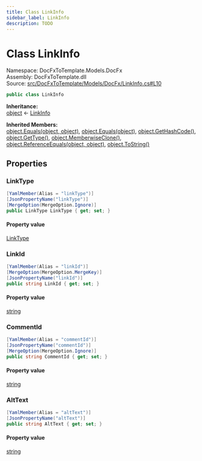 ```yaml
---
title: Class LinkInfo
sidebar_label: LinkInfo
description: TODO
---
```


# Class LinkInfo
Namespace: DocFxToTemplate.Models.DocFx   
Assembly: DocFxToTemplate.dll  
Source: [src/DocFxToTemplate/Models/DocFx/LinkInfo.cs#L10](https://github.com/k-wojcik/DocFxToTemplate/blob/master/src/DocFxToTemplate/Models/DocFx/LinkInfo.cs#L10)    
   

```csharp title="src/DocFxToTemplate/Models/DocFx/LinkInfo.cs#L10" 
public class LinkInfo
```

**Inheritance:**   
[object](https://learn.microsoft.com/dotnet/api/system.object) &lt;- 
[LinkInfo](../DocFxToTemplate.Models.DocFx/LinkInfo)   

**Inherited Members:**   
[object.Equals(object, object)](https://learn.microsoft.com/dotnet/api/system.object.equals#system-object-equals(system-object-system-object)), [object.Equals(object)](https://learn.microsoft.com/dotnet/api/system.object.equals#system-object-equals(system-object)), [object.GetHashCode()](https://learn.microsoft.com/dotnet/api/system.object.gethashcode), [object.GetType()](https://learn.microsoft.com/dotnet/api/system.object.gettype), [object.MemberwiseClone()](https://learn.microsoft.com/dotnet/api/system.object.memberwiseclone), [object.ReferenceEquals(object, object)](https://learn.microsoft.com/dotnet/api/system.object.referenceequals), [object.ToString()](https://learn.microsoft.com/dotnet/api/system.object.tostring)   

   

## Properties
### LinkType
   
            
```csharp title="src/DocFxToTemplate/Models/DocFx/LinkInfo.cs#L12"
[YamlMember(Alias = "linkType")]
[JsonPropertyName("linkType")]
[MergeOption(MergeOption.Ignore)]
public LinkType LinkType { get; set; }
```   

#### Property value
[LinkType](../DocFxToTemplate.Models.DocFx/LinkType)   
   
### LinkId
   
            
```csharp title="src/DocFxToTemplate/Models/DocFx/LinkInfo.cs#L17"
[YamlMember(Alias = "linkId")]
[MergeOption(MergeOption.MergeKey)]
[JsonPropertyName("linkId")]
public string LinkId { get; set; }
```   

#### Property value
[string](https://learn.microsoft.com/dotnet/api/system.string)   
   
### CommentId
   
            
```csharp title="src/DocFxToTemplate/Models/DocFx/LinkInfo.cs#L22"
[YamlMember(Alias = "commentId")]
[JsonPropertyName("commentId")]
[MergeOption(MergeOption.Ignore)]
public string CommentId { get; set; }
```   

#### Property value
[string](https://learn.microsoft.com/dotnet/api/system.string)   
   
### AltText
   
            
```csharp title="src/DocFxToTemplate/Models/DocFx/LinkInfo.cs#L27"
[YamlMember(Alias = "altText")]
[JsonPropertyName("altText")]
public string AltText { get; set; }
```   

#### Property value
[string](https://learn.microsoft.com/dotnet/api/system.string)   
   
   

   

   

   

   

   
